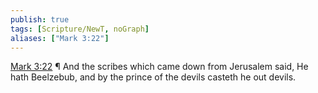 ```yaml
---
publish: true
tags: [Scripture/NewT, noGraph]
aliases: ["Mark 3:22"]
---
```

[Mark 3:22](https://churchofjesuschrist.org/study/scriptures/nt/mark/3?lang=eng&id=p22#p22) ¶ And the scribes which came down from Jerusalem said, He hath Beelzebub, and by the prince of the devils casteth he out devils.
